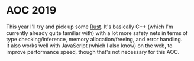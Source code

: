 # AOC 2019

This year I'll try and pick up some [Rust](https://www.rust-lang.org/). It's basically C++ (which I'm currently already quite familiar with) with a lot more safety nets in terms of type checking/inference, memory allocation/freeing, and error handling.\
It also works well with JavaScript (which I also know) on the web, to improve performance speed, though that's not necessary for this AOC.
